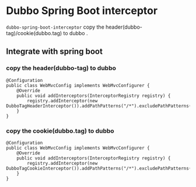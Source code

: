 # Dubbo Spring Boot interceptor

`dubbo-spring-boot-interceptor` copy the header(dubbo-tag)/cookie(dubbo.tag) to dubbo . 




## Integrate with spring boot

### copy the header(dubbo-tag) to dubbo 
```
@Configuration
public class WebMvcConfig implements WebMvcConfigurer {
    @Override
    public void addInterceptors(InterceptorRegistry registry) {
        registry.addInterceptor(new DubboTagHeaderInterceptor()).addPathPatterns("/*").excludePathPatterns("/admin");
    }
}
```
### copy the cookie(dubbo.tag) to dubbo 
```
@Configuration
public class WebMvcConfig implements WebMvcConfigurer {
    @Override
    public void addInterceptors(InterceptorRegistry registry) {
        registry.addInterceptor(new DubboTagCookieInterceptor()).addPathPatterns("/*").excludePathPatterns("/admin");
    }
}
```

